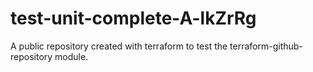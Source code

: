 # test-unit-complete-A-lkZrRg
A public repository created with terraform to test the terraform-github-repository module.
